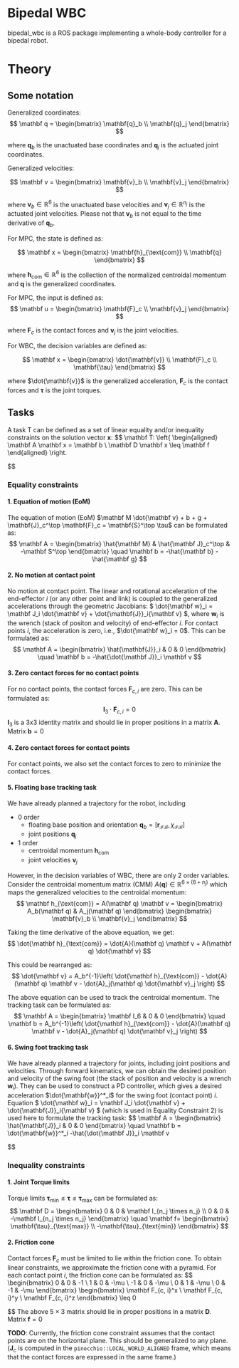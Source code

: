 # Bipedal WBC

bipedal_wbc is a ROS package implementing a whole-body controller for a bipedal robot.

# Theory
## Some notation
Generalized coordinates:
$$
\mathbf q = \begin{bmatrix} 
        \mathbf{q}_b \\
        \mathbf{q}_j
    \end{bmatrix}
$$

where $\mathbf{q}_b$ is the unactuated base coordinates and $\mathbf{q}_j$ is the actuated joint coordinates.

Generalized velocities:

$$
\mathbf v = \begin{bmatrix} 
        \mathbf{v}_b \\
        \mathbf{v}_j
    \end{bmatrix}
$$

where $\mathbf{v}_b\in \mathbb R^6$ is the unactuated base velocities and $\mathbf{v}_j\in \mathbb R^{n_j}$ is the actuated joint velocities. Please not that $\mathbf{v}_b$ is not equal to the time derivative of $\mathbf{q}_b$.

For MPC, the state is defined as:

$$
\mathbf x = \begin{bmatrix} 
        \mathbf{h}_{\text{com}} \\
        \mathbf{q}
    \end{bmatrix}
$$

where $\mathbf{h}_{\text{com}}\in \mathbb R^6$ is the collection of the normalized centroidal momentum and $\mathbf{q}$ is the generalized coordinates.

For MPC, the input is defined as:
$$
\mathbf u = \begin{bmatrix} 
        \mathbf{F}_c \\
        \mathbf{v}_j
    \end{bmatrix}
$$

where $\mathbf{F}_c$ is the contact forces and $\mathbf{v}_j$ is the joint velocities.

For WBC, the decision variables are defined as:

$$
\mathbf x = \begin{bmatrix} 
        \dot{\mathbf{v}} \\
        \mathbf{F}_c \\
        \mathbf{\tau}
    \end{bmatrix}
$$

where $\dot{\mathbf{v}}$ is the generalized acceleration, $\mathbf{F}_c$ is the contact forces and $\mathbf{\tau}$ is the joint torques.



## Tasks

A task T can be defined as a set of linear equality and/or inequality constraints on the solution vector $\mathbf x$:
$$
\mathbf T: \left\{ 
    \begin{aligned}
        \mathbf A \mathbf x = \mathbf b \\
        \mathbf D \mathbf x \leq \mathbf f
    \end{aligned}
    \right.

$$

### Equality constraints

#### 1. Equation of motion (EoM)
The equation of motion (EoM) $\mathbf M \dot{\mathbf v} + b + g + \mathbf{J}_c^\top \mathbf{F}_c = \mathbf{S}^\top \tau$ can be formulated as:
$$
\mathbf A = \begin{bmatrix}
        \hat{\mathbf M} & \hat{\mathbf J}_c^\top & -\mathbf S^\top 
    \end{bmatrix}
\quad
\mathbf b = -\hat{\mathbf b} - \hat{\mathbf g}
$$

#### 2. No motion at contact point
No motion at contact point. The linear and rotational acceleration of the end-effector $i$ (or any other point and link) is coupled to the generalized accelerations through the geometric Jacobians: $ \dot{\mathbf w}_i = \mathbf J_i \dot{\mathbf v} + \dot{\mathbf{J}}_i{\mathbf v} $, where $\mathbf{w}_i$ is the wrench (stack of positon and velocity) of end-effector $i$. For contact points $i$, the acceleration is zero, i.e., $\dot{\mathbf w}_i = 0$. This can be formulated as:
$$
\mathbf A = \begin{bmatrix}
        \hat{\mathbf{J}}_i & 0 & 0
    \end{bmatrix}
\quad
\mathbf b = -\hat{\dot{\mathbf J}}_i \mathbf v
$$

#### 3. Zero contact forces for no contact points
For no contact points, the contact forces $\mathbf F_{c, i}$ are zero. This can be formulated as:
$$
\mathbf I_3 \cdot \mathbf F_{c, i} = 0
$$
$\mathbf I_3$ is a 3x3 identity matrix and should lie in proper positions in a matrix $\mathbf A$. Matrix $\mathbf b = 0$

#### 4. Zero contact forces for contact points
For contact points, we also set the contact forces to zero to minimize the contact forces.

#### 5. Floating base tracking task
We have already planned a trajectory for the robot, including
* 0 order 
    * floating base position and orientation $\mathbf q_b = [\mathbf r_{\mathcal I \mathcal B}, \chi_{\mathcal I \mathcal B}]$
    * joint positions $\mathbf q_j$
* 1 order
    * centroidal momentum $\mathbf h_{\text{com}}$ 
    * joint velocities $\mathbf v_j$

However, in the decision variables of WBC, there are only 2 order variables. Consider the centroidal momentum matrix (CMM) $A(\mathbf q) \in \mathbb R^{6\times (6+n_j)}$ which maps the generalized velocities to the centroidal momentum: 
$$
\mathbf h_{\text{com}} = A(\mathbf q) \mathbf v = 
\begin{bmatrix}
A_b(\mathbf q) & A_j(\mathbf q)
\end{bmatrix}
\begin{bmatrix}
    \mathbf{v}_b \\
    \mathbf{v}_j
\end{bmatrix}
$$

<!-- This could be rearranged as:
$$
\mathbf v_b = A_b^{-1}(\mathbf q) 
\begin{bmatrix}
\mathbf h_{\text{com}} -  A_j(\mathbf q) \mathbf v_j
\end{bmatrix}
$$ -->

Taking the time derivative of the above equation, we get:
$$
\dot{\mathbf h}_{\text{com}} = \dot{A}(\mathbf q) \mathbf v + A(\mathbf q) \dot{\mathbf v}
$$

This could be rearranged as:
$$
\dot{\mathbf v} = A_b^{-1}\left(
    \dot{\mathbf h}_{\text{com}} - \dot{A}(\mathbf q) \mathbf v - \dot{A}_j(\mathbf q) \dot{\mathbf v}_j
\right)
$$

The above equation can be used to track the centroidal momentum. The tracking task can be formulated as:
$$
\mathbf A = \begin{bmatrix}
    \mathbf I_6 & 0 & 0 
\end{bmatrix}
\quad
\mathbf b =  A_b^{-1}\left(
    \dot{\mathbf h}_{\text{com}} - \dot{A}(\mathbf q) \mathbf v - \dot{A}_j(\mathbf q) \dot{\mathbf v}_j
\right)
$$

#### 6. Swing foot tracking task
We have already planned a trajectory for joints, including joint positions and velocities. Through forward kinematics, we can obtain the desired position and velocity of the swing foot (the stack of position and velocity is a wrench $\mathbf{w}_i$). They can be used to construct a PD controller, which gives a desired acceleration $\dot{\mathbf{w}}^*_i$ for the swing foot (contact point) $i$. Equation $ \dot{\mathbf w}_i = \mathbf J_i \dot{\mathbf v} + \dot{\mathbf{J}}_i{\mathbf v} $ (which is used in Equality Constraint 2) is used here to formulate the tracking task: 
$$
\mathbf A = \begin{bmatrix}
        \hat{\mathbf{J}}_i & 0 & 0
    \end{bmatrix}
\quad
\mathbf b = \dot{\mathbf{w}}^*_i -\hat{\dot{\mathbf J}}_i \mathbf v

$$

### Inequality constraints

#### 1. Joint Torque limits

Torque limits $\mathbf{\tau}_{\text{min}} \leq \mathbf{\tau} \leq \mathbf{\tau}_{\text{max}}$ can be formulated as:
$$
\mathbf D = \begin{bmatrix}
        0 & 0 & \mathbf I_{n_j \times n_j} \\
        0 & 0 & -\mathbf I_{n_j \times n_j}
    \end{bmatrix}
\quad
\mathbf f= \begin{bmatrix}
        \mathbf{\tau}_{\text{max}} \\
        -\mathbf{\tau}_{\text{min}}
    \end{bmatrix}
$$

#### 2. Friction cone

Contact forces $\mathbf{F}_c$ must be limited to lie within the friction cone. To obtain linear constraints, we approximate the friction cone with a pyramid. For each contact point $i$, the friction cone can be formulated as:
$$
\begin{bmatrix}
        0 & 0 & -1 \\
        1 & 0 & -\mu \\
        -1 & 0 & -\mu \\
        0 & 1 & -\mu \\
        0 & -1 & -\mu
    \end{bmatrix} 
    \begin{bmatrix}
        \mathbf F_{c, i}^x \\ 
        \mathbf F_{c, i}^y \\
        \mathbf F_{c, i}^z
    \end{bmatrix} \leq 0

$$
The above $5\times 3$ matrix should lie in proper positions in a matrix $\mathbf D$. Matrix $\mathbf f = 0$

**TODO**: Currently, the friction cone constraint assumes that the contact points are on the horizontal plane. This should be generalized to any plane. ($\mathbf J_c$ is computed in the `pinocchio::LOCAL_WORLD_ALIGNED` frame, which means that the contact forces are expressed in the same frame.)